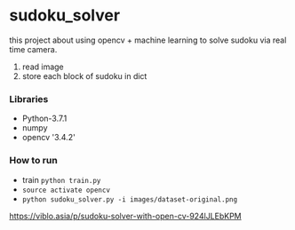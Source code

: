 # sudoku_solver

this project about using opencv + machine learning to solve sudoku via real time camera.

1. read image
2. store each block of sudoku in dict

### Libraries
- Python-3.7.1
- numpy
- opencv '3.4.2'

### How to run
- train `python train.py`
- `source activate opencv`
- `python sudoku_solver.py -i images/dataset-original.png`

https://viblo.asia/p/sudoku-solver-with-open-cv-924lJLEbKPM

